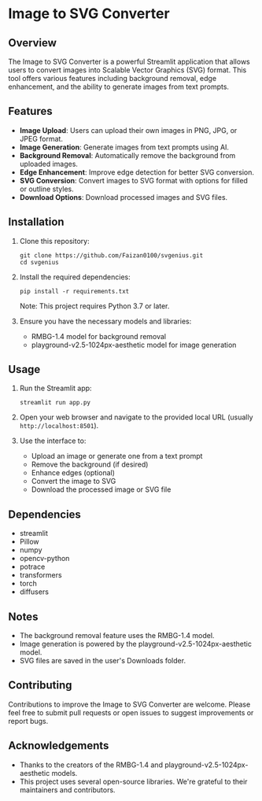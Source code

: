 # Image to SVG Converter

## Overview

The Image to SVG Converter is a powerful Streamlit application that allows users to convert images into Scalable Vector Graphics (SVG) format. This tool offers various features including background removal, edge enhancement, and the ability to generate images from text prompts.

## Features

- **Image Upload**: Users can upload their own images in PNG, JPG, or JPEG format.
- **Image Generation**: Generate images from text prompts using AI.
- **Background Removal**: Automatically remove the background from uploaded images.
- **Edge Enhancement**: Improve edge detection for better SVG conversion.
- **SVG Conversion**: Convert images to SVG format with options for filled or outline styles.
- **Download Options**: Download processed images and SVG files.

## Installation

1. Clone this repository:
   ```
   git clone https://github.com/Faizan0100/svgenius.git
   cd svgenius
   ```

2. Install the required dependencies:
   ```
   pip install -r requirements.txt
   ```

   Note: This project requires Python 3.7 or later.

3. Ensure you have the necessary models and libraries:
   - RMBG-1.4 model for background removal
   - playground-v2.5-1024px-aesthetic model for image generation

## Usage

1. Run the Streamlit app:
   ```
   streamlit run app.py
   ```

2. Open your web browser and navigate to the provided local URL (usually `http://localhost:8501`).

3. Use the interface to:
   - Upload an image or generate one from a text prompt
   - Remove the background (if desired)
   - Enhance edges (optional)
   - Convert the image to SVG
   - Download the processed image or SVG file

## Dependencies

- streamlit
- Pillow
- numpy
- opencv-python
- potrace
- transformers
- torch
- diffusers

## Notes

- The background removal feature uses the RMBG-1.4 model.
- Image generation is powered by the playground-v2.5-1024px-aesthetic model.
- SVG files are saved in the user's Downloads folder.

## Contributing

Contributions to improve the Image to SVG Converter are welcome. Please feel free to submit pull requests or open issues to suggest improvements or report bugs.

## Acknowledgements

- Thanks to the creators of the RMBG-1.4 and playground-v2.5-1024px-aesthetic models.
- This project uses several open-source libraries. We're grateful to their maintainers and contributors.
